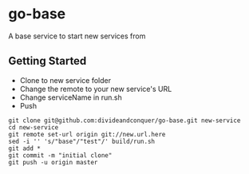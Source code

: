 # go-base
A base service to start new services from

## Getting Started

* Clone to new service folder
* Change the remote to your new service's URL
* Change serviceName in run.sh
* Push

```
git clone git@github.com:divideandconquer/go-base.git new-service
cd new-service
git remote set-url origin git://new.url.here
sed -i '' 's/"base"/"test"/' build/run.sh
git add *
git commit -m "initial clone"
git push -u origin master
```
